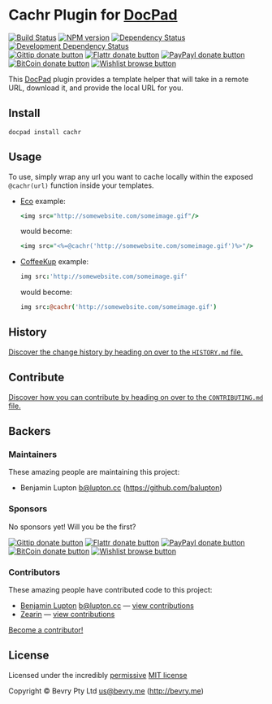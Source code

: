 # Cachr Plugin for [DocPad](https://docpad.org)

<!-- BADGES/ -->

[![Build Status](http://img.shields.io/travis-ci/docpad/docpad-plugin-cachr.png?branch=master)](http://travis-ci.org/docpad/docpad-plugin-cachr "Check this project's build status on TravisCI")
[![NPM version](http://badge.fury.io/js/docpad-plugin-cachr.png)](https://npmjs.org/package/docpad-plugin-cachr "View this project on NPM")
[![Dependency Status](https://david-dm.org/docpad/docpad-plugin-cachr.png?theme=shields.io)](https://david-dm.org/docpad/docpad-plugin-cachr)
[![Development Dependency Status](https://david-dm.org/docpad/docpad-plugin-cachr/dev-status.png?theme=shields.io)](https://david-dm.org/docpad/docpad-plugin-cachr#info=devDependencies)<br/>
[![Gittip donate button](http://img.shields.io/gittip/docpad.png)](https://www.gittip.com/docpad/ "Donate weekly to this project using Gittip")
[![Flattr donate button](http://img.shields.io/flattr/donate.png?color=yellow)](http://flattr.com/thing/344188/balupton-on-Flattr "Donate monthly to this project using Flattr")
[![PayPayl donate button](http://img.shields.io/paypal/donate.png?color=yellow)](https://www.paypal.com/cgi-bin/webscr?cmd=_s-xclick&hosted_button_id=QB8GQPZAH84N6 "Donate once-off to this project using Paypal")
[![BitCoin donate button](http://img.shields.io/bitcoin/donate.png?color=yellow)](https://coinbase.com/checkouts/9ef59f5479eec1d97d63382c9ebcb93a "Donate once-off to this project using BitCoin")
[![Wishlist browse button](http://img.shields.io/wishlist/browse.png?color=yellow)](http://amzn.com/w/2F8TXKSNAFG4V "Buy an item on our wishlist for us")

<!-- /BADGES -->


This [DocPad](https://docpad.org) plugin provides a template helper that will take in a remote URL, download it, and provide the local URL for you.


## Install

```
docpad install cachr
```


## Usage

To use, simply wrap any url you want to cache locally within the exposed `@cachr(url)` function inside your templates.

- [Eco](https://github.com/sstephenson/eco) example:

	``` coffeescript
	<img src="http://somewebsite.com/someimage.gif"/>
	```

	would become:

	``` coffeescript
	<img src="<%=@cachr('http://somewebsite.com/someimage.gif')%>"/>
	```

- [CoffeeKup](http://coffeekup.org/) example:

	``` coffeescript
	img src:'http://somewebsite.com/someimage.gif'
	```

	would become:

	``` coffeescript
	img src:@cachr('http://somewebsite.com/someimage.gif')
	```

<!-- HISTORY/ -->

## History
[Discover the change history by heading on over to the `HISTORY.md` file.](https://github.com/docpad/docpad-plugin-cachr/blob/master/HISTORY.md#files)

<!-- /HISTORY -->


<!-- CONTRIBUTE/ -->

## Contribute

[Discover how you can contribute by heading on over to the `CONTRIBUTING.md` file.](https://github.com/docpad/docpad-plugin-cachr/blob/master/CONTRIBUTING.md#files)

<!-- /CONTRIBUTE -->


<!-- BACKERS/ -->

## Backers

### Maintainers

These amazing people are maintaining this project:

- Benjamin Lupton <b@lupton.cc> (https://github.com/balupton)

### Sponsors

No sponsors yet! Will you be the first?

[![Gittip donate button](http://img.shields.io/gittip/docpad.png)](https://www.gittip.com/docpad/ "Donate weekly to this project using Gittip")
[![Flattr donate button](http://img.shields.io/flattr/donate.png?color=yellow)](http://flattr.com/thing/344188/balupton-on-Flattr "Donate monthly to this project using Flattr")
[![PayPayl donate button](http://img.shields.io/paypal/donate.png?color=yellow)](https://www.paypal.com/cgi-bin/webscr?cmd=_s-xclick&hosted_button_id=QB8GQPZAH84N6 "Donate once-off to this project using Paypal")
[![BitCoin donate button](http://img.shields.io/bitcoin/donate.png?color=yellow)](https://coinbase.com/checkouts/9ef59f5479eec1d97d63382c9ebcb93a "Donate once-off to this project using BitCoin")
[![Wishlist browse button](http://img.shields.io/wishlist/browse.png?color=yellow)](http://amzn.com/w/2F8TXKSNAFG4V "Buy an item on our wishlist for us")

### Contributors

These amazing people have contributed code to this project:

- [Benjamin Lupton](https://github.com/balupton) <b@lupton.cc> — [view contributions](https://github.com/docpad/docpad-plugin-cachr/commits?author=balupton)
- [Zearin](https://github.com/Zearin) — [view contributions](https://github.com/docpad/docpad-plugin-cachr/commits?author=Zearin)

[Become a contributor!](https://github.com/docpad/docpad-plugin-cachr/blob/master/CONTRIBUTING.md#files)

<!-- /BACKERS -->


<!-- LICENSE/ -->

## License

Licensed under the incredibly [permissive](http://en.wikipedia.org/wiki/Permissive_free_software_licence) [MIT license](http://creativecommons.org/licenses/MIT/)

Copyright &copy; Bevry Pty Ltd <us@bevry.me> (http://bevry.me)

<!-- /LICENSE -->


